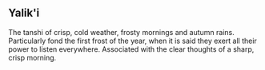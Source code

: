 ## Yalik'i

The tanshi of crisp, cold weather, frosty mornings and autumn rains. Particularly fond the first frost of the year, when it is said they exert all their power to listen everywhere. Associated with the clear thoughts of a sharp, crisp morning.

